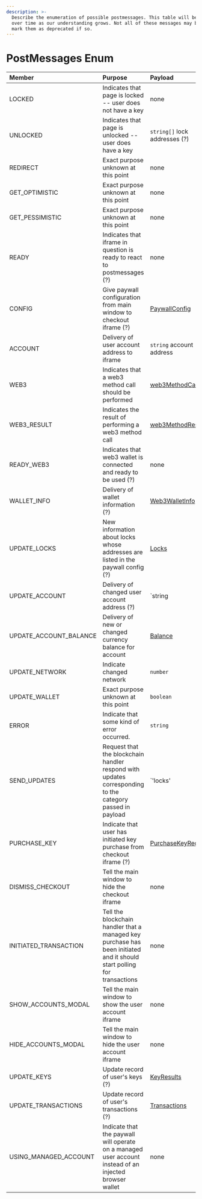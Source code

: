 ```yaml
---
description: >-
  Describe the enumeration of possible postmessages. This table will be updated
  over time as our understanding grows. Not all of these messages may be used --
  mark them as deprecated if so.
---
```


# PostMessages Enum

| Member | Purpose | Payload | Consumers |
| :--- | :--- | :--- | :--- |
| LOCKED | Indicates that page is locked -- user does not have a key | none | [Main window](the-main-window.md#data-iframe) |
| UNLOCKED | Indicates that page is unlocked -- user does have a key | `string[]` lock addresses \(?\) | [Main window](the-main-window.md#data-iframe) |
| REDIRECT | Exact purpose unknown at this point | none |  |
| GET\_OPTIMISTIC | Exact purpose unknown at this point | none |  |
| GET\_PESSIMISTIC | Exact purpose unknown at this point | none |  |
| READY | Indicates that iframe in question is ready to react to postmessages \(?\) | none | [Main window](the-main-window.md#checkout-iframe) |
| CONFIG | Give paywall configuration from main window to checkout iframe \(?\) | [PaywallConfig](types-used-in-messages.md#paywallconfig) |  |
| ACCOUNT | Delivery of user account address to iframe | `string` account address |  |
| WEB3 | Indicates that a web3 method call should be performed | [web3MethodCall](types-used-in-messages.md#web-3-methodcall) |  |
| WEB3\_RESULT | Indicates the result of performing a web3 method call | [web3MethodResult](types-used-in-messages.md#web-3-methodresult) |  |
| READY\_WEB3 | Indicates that web3 wallet is connected and ready to be used \(?\) | none |  |
| WALLET\_INFO | Delivery of wallet information \(?\) | [Web3WalletInfo](types-used-in-messages.md#web-3-walletinfo) |  |
| UPDATE\_LOCKS | New information about locks whose addresses are listed in the paywall config \(?\) | [Locks](types-used-in-messages.md#locks) |  |
| UPDATE\_ACCOUNT | Delivery of changed user account address \(?\) | `string | null` | [Main window](the-main-window.md#data-iframe) |
| UPDATE\_ACCOUNT\_BALANCE | Delivery of new or changed currency balance for account | [Balance](types-used-in-messages.md#balance) | [Main window](the-main-window.md#data-iframe) |
| UPDATE\_NETWORK | Indicate changed network | `number` | [Main window](the-main-window.md#data-iframe) |
| UPDATE\_WALLET | Exact purpose unknown at this point | `boolean` | [Main window](the-main-window.md#data-iframe) |
| ERROR | Indicate that some kind of error occurred. | `string`  | [Main window](the-main-window.md#data-iframe) |
| SEND\_UPDATES | Request that the blockchain handler respond with updates corresponding to the category passed in payload | `'locks' | 'account' | 'balance' | 'network'` |  |
| PURCHASE\_KEY | Indicate that user has initiated key purchase from checkout iframe \(?\) | [PurchaseKeyRequest](types-used-in-messages.md#purchasekeyrequest) |  |
| DISMISS\_CHECKOUT | Tell the main window to hide the checkout iframe | none | [Main window](the-main-window.md#checkout-iframe) |
| INITIATED\_TRANSACTION | Tell the blockchain handler that a managed key purchase has been initiated and it should start polling for transactions | none |  |
| SHOW\_ACCOUNTS\_MODAL | Tell the main window to show the user account iframe | none | [Main window](the-main-window.md#account-iframe) |
| HIDE\_ACCOUNTS\_MODAL | Tell the main window to hide the user account iframe | none | [Main window](the-main-window.md#account-iframe) |
| UPDATE\_KEYS | Update record of user's keys \(?\) | [KeyResults](types-used-in-messages.md#keyresults) |  |
| UPDATE\_TRANSACTIONS | Update record of user's transactions \(?\) | [Transactions](types-used-in-messages.md#transactions) |  |
| USING\_MANAGED\_ACCOUNT | Indicate that the paywall will operate on a managed user account instead of an injected browser wallet | none |  |

